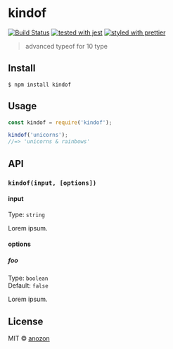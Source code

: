 # kindof
[![Build Status](https://travis-ci.org/elzup/kindof.svg?branch=master)](https://travis-ci.org/elzup/kindof)
[![tested with jest](https://img.shields.io/badge/tested_with-jest-99424f.svg)](https://github.com/facebook/jest)
[![styled with prettier](https://img.shields.io/badge/styled_with-prettier-ff69b4.svg)](https://github.com/prettier/prettier)

> advanced typeof for 10 type


## Install

```
$ npm install kindof
```


## Usage

```js
const kindof = require('kindof');

kindof('unicorns');
//=> 'unicorns & rainbows'
```


## API

### `kindof(input, [options])`

#### input

Type: `string`

Lorem ipsum.

#### options

##### foo

Type: `boolean`<br>
Default: `false`

Lorem ipsum.

## License

MIT © [anozon](https://anozon.me)
